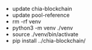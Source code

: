 * update chia-blockchain
* update pool-reference
* rm -rf venv
* python3 -m venv ./venv
* source ./venv/bin/activate
* pip install ../chia-blockchain/ 
